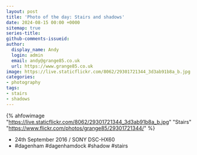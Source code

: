 ```yaml
---
layout: post
title: 'Photo of the day: Stairs and shadows'
date: 2024-08-15 00:00 +0000
sitemap: true
series-title:
github-comments-issueid:
author:
  display_name: Andy
  login: admin
  email: andy@grange85.co.uk
  url: https://www.grange85.co.uk
image: https://live.staticflickr.com/8062/29301721344_3d3ab91b8a_b.jpg
categories:
- photography
tags:
- stairs
- shadows
---
```

{% ahfowimage "https://live.staticflickr.com/8062/29301721344_3d3ab91b8a_b.jpg" "Stairs" "https://www.flickr.com/photos/grange85/29301721344/" %}

- 24th September 2016 / SONY DSC-HX60
- #dagenham #dagenhamdock #shadow #stairs
